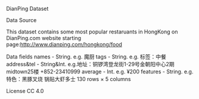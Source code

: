 DianPing Dataset

Data Source

This dataset contains some most popular restaruants in HongKong on DianPing.com website starting page:http://www.dianping.com/hongkong/food

Data fields
names - String. e.g. 魔厨
tags - String. e.g. 标签：中餐
address&tel - String&Int. e.g.地址：铜锣湾登龙街1-29号金朝阳中心2期midtown25楼 +852-23410999
average - Int. e.g. ¥200
features - String. e.g.特色：黑豚叉烧 锅贴大虾多士
130 rows × 5 columns


License
CC 4.0
